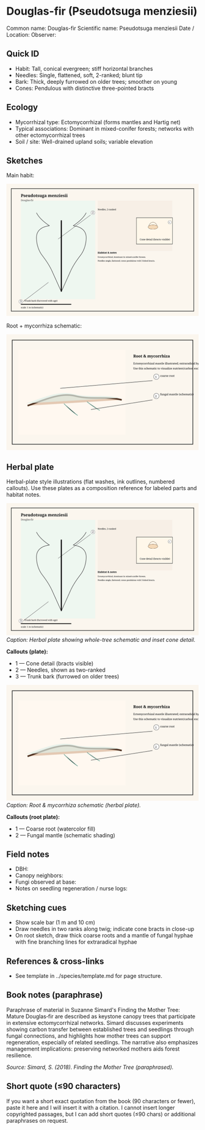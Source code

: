 # Douglas-fir (Pseudotsuga menziesii)

Common name: Douglas-fir
Scientific name: Pseudotsuga menziesii
Date / Location: 
Observer: 

## Quick ID
- Habit: Tall, conical evergreen; stiff horizontal branches
- Needles: Single, flattened, soft, 2-ranked; blunt tip
- Bark: Thick, deeply furrowed on older trees; smoother on young
- Cones: Pendulous with distinctive three-pointed bracts

## Ecology
- Mycorrhizal type: Ectomycorrhizal (forms mantles and Hartig net)
- Typical associations: Dominant in mixed-conifer forests; networks with other ectomycorrhizal trees
- Soil / site: Well-drained upland soils; variable elevation

## Sketches
Main habit:

![Douglas-fir habit](../assets/images/pseudotsuga_main.svg)

Root + mycorrhiza schematic:

![Douglas-fir roots](../assets/images/pseudotsuga_root.svg)

## Herbal plate
Herbal-plate style illustrations (flat washes, ink outlines, numbered callouts). Use these plates as a composition reference for labeled parts and habitat notes.

![Douglas‑fir plate](../assets/images/pseudotsuga_main.svg)
*Caption: Herbal plate showing whole-tree schematic and inset cone detail.*

**Callouts (plate):**
- 1 — Cone detail (bracts visible)
- 2 — Needles, shown as two-ranked
- 3 — Trunk bark (furrowed on older trees)

![Douglas‑fir roots plate](../assets/images/pseudotsuga_root.svg)
*Caption: Root & mycorrhiza schematic (herbal plate).* 

**Callouts (root plate):**
- 1 — Coarse root (watercolor fill)
- 2 — Fungal mantle (schematic shading)

## Field notes
- DBH: 
- Canopy neighbors: 
- Fungi observed at base: 
- Notes on seedling regeneration / nurse logs: 

## Sketching cues
- Show scale bar (1 m and 10 cm)
- Draw needles in two ranks along twig; indicate cone bracts in close-up
- On root sketch, draw thick coarse roots and a mantle of fungal hyphae with fine branching lines for extraradical hyphae

## References & cross-links
- See template in ../species/template.md for page structure.

## Book notes (paraphrase)
Paraphrase of material in Suzanne Simard's Finding the Mother Tree: Mature Douglas‑fir are described as keystone canopy trees that participate in extensive ectomycorrhizal networks. Simard discusses experiments showing carbon transfer between established trees and seedlings through fungal connections, and highlights how mother trees can support regeneration, especially of related seedlings. The narrative also emphasizes management implications: preserving networked mothers aids forest resilience.

*Source: Simard, S. (2018). Finding the Mother Tree (paraphrased).* 

## Short quote (≤90 characters)
If you want a short exact quotation from the book (90 characters or fewer), paste it here and I will insert it with a citation. I cannot insert longer copyrighted passages, but I can add short quotes (≤90 chars) or additional paraphrases on request.

